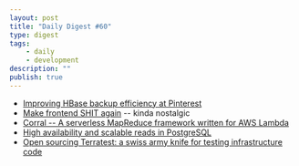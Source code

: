 ```yaml
---
layout: post
title: "Daily Digest #60"
type: digest
tags: 
    - daily
    - development
description: ""
publish: true
---
```


- [Improving HBase backup efficiency at Pinterest](https://medium.com/@Pinterest_Engineering/improving-hbase-backup-efficiency-at-pinterest-86159da4b954)
- [Make frontend SHIT again](https://makefrontendshitagain.party/) -- kinda nostalgic
- [Corral -- A serverless MapReduce framework written for AWS Lambda](https://github.com/bcongdon/corral)
- [High availability and scalable reads in PostgreSQL](https://blog.timescale.com/scalable-postgresql-high-availability-read-scalability-streaming-replication-fb95023e2af)
- [Open sourcing Terratest: a swiss army knife for testing infrastructure code](https://blog.gruntwork.io/open-sourcing-terratest-a-swiss-army-knife-for-testing-infrastructure-code-5d883336fcd5)